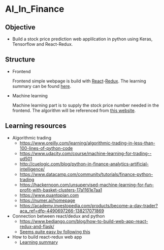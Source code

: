# AI_In_Finance

## Objective
* Build a stock price prediction web applilcation in python using Keras, Tensorflow and React-Redux.

## Structure
* Frontend

  Frontend simple webpage is build with [React](https://reactjs.org/tutorial/tutorial.html#what-is-react)-[Redux](https://github.com/reduxjs/redux). The learning summary can be found [here](https://github.com/JYL123/AI_In_Finance/tree/master/toyapp).

* Machine learning

  Machine learning part is to supply the stock price number needed in the frontend. The algorithm will be referenced from [this website](https://github.com/llSourcell/AI_in_Finance).

## Learning resources
* Algorithmic trading
  * https://www.oreilly.com/learning/algorithmic-trading-in-less-than-100-lines-of-python-code
  * https://www.udacity.com/course/machine-learning-for-trading--ud501
  * http://cuelogic.com/blog/python-in-finance-analytics-artificial-intelligence/
  * https://www.datacamp.com/community/tutorials/finance-python-trading
  * https://hackernoon.com/unsupervised-machine-learning-for-fun-profit-with-basket-clusters-17a1161e7aa1
  * https://www.quantopian.com
  * https://numer.ai/homepage
  * https://academy.investopedia.com/products/become-a-day-trader?aca_ref=dfp-4490697266-138217071869
* Connection between react/dedux and python
  * https://www.bedjango.com/blog/how-to-build-web-app-react-redux-and-flask/
  * [Seems quite easy by following this](https://angularfirebase.com/lessons/tensorflow-js-quick-start/)
* How to build react-redux web app
  * [Learning summary](https://github.com/JYL123/AI_In_Finance/blob/master/toyapp/README.md)
